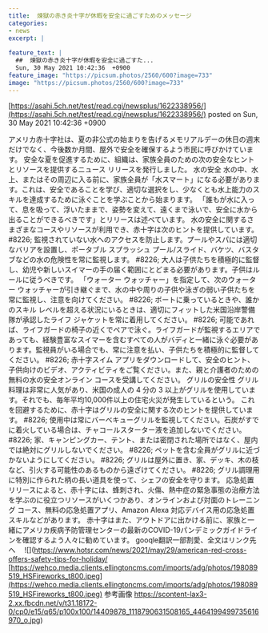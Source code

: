 ```yaml
---
title:  煉獄の赤き炎十字が休暇を安全に過ごすためのメッセージ  
categories:
- news
excerpt: |
  
feature_text: |
  ##  煉獄の赤き炎十字が休暇を安全に過ごすた...
  Sun, 30 May 2021 10:42:36  +0900
feature_image: "https://picsum.photos/2560/600?image=733"
image: "https://picsum.photos/2560/600?image=733"
---
```


[https://asahi.5ch.net/test/read.cgi/newsplus/1622338956/](https://asahi.5ch.net/test/read.cgi/newsplus/1622338956/)
posted on Sun, 30 May 2021 10:42:36  +0900

<!--more-->

アメリカ赤十字社は、夏の非公式の始まりを告げるメモリアルデーの休日の週末だけでなく、今後数か月間、屋外で安全を確保するよう市民に呼びかけています。 安全な夏を促進するために、組織は、家族全員のための次の安全なヒントとリソースを提供するニュース リリースを発行しました。 水の安全 水の中、水上、またはその周辺に入る前に、家族全員が「水スマート」になる必要があります。これは、安全であることを学び、適切な選択をし、少なくとも水上能力のスキルを達成するために泳ぐことを学ぶことから始まります。 「誰もが水に入って、息を吸って、浮いたままで、姿勢を変えて、遠くまで泳いで、安全に水から出ることができるべきです」とリリースは述べています。 水の安全に関するさまざまなコースやリソースが利用でき、赤十字は次のヒントを提供しています。 #8226; 監視されていない水へのアクセスを防止します。プールやスパには適切なバリアを設置し、ポータブル スプラッシュ プール/スライド、バケツ、バスタブなどの水の危険性を常に監視します。 #8226; 大人は子供たちを積極的に監督し、幼児や新しいスイマーの手の届く範囲にとどまる必要があります。子供はルールに従うべきです。 「ウォーター ウォッチャー」を指定して、次のウォーター ウォッチャーが引き継ぐまで、水の中や周りの子供や泳ぎの弱い子供たちを常に監視し、注意を向けてください。 #8226; ボートに乗っているときや、誰かのスキル レベルを超える状況にいるときは、適切にフィットした米国沿岸警備隊が承認したライフ ジャケットを常に着用してください。 #8226; 可能であれば、ライフガードの椅子の近くでペアで泳ぐ。ライフガードが監視するエリアであっても、経験豊富なスイマーを含むすべての人がバディと一緒に泳ぐ必要があります。監視員がいる場合でも、常に注意を払い、子供たちを積極的に監督してください。 #8226; 赤十字スイム アプリをダウンロードして、安全のヒント、子供向けのビデオ、アクティビティをご覧ください。また、親と介護者のための無料の水の安全オンライン コースを受講してください。 グリルの安全性 グリル料理は非常に人気があり、米国の成人の 4 分の 3 以上がグリルを使用しています。それでも、毎年平均10,000件以上の住宅火災が発生しているという。 これを回避するために、赤十字はグリルの安全に関する次のヒントを提供しています。 #8226; 使用中は常にバーベキューグリルを監視してください。石炭がすでに着火している場合は、チャコールスターター液を追加しないでください。 #8226; 家、キャンピングカー、テント、または密閉された場所ではなく、屋内では絶対にグリルしないでください。 #8226; ペットを含む全員がグリルに近づかないようにしてください。 #8226; グリルは屋外に置き、家、デッキ、木の枝など、引火する可能性のあるものから遠ざけてください。 #8226; グリル調理用に特別に作られた柄の長い道具を使って、シェフの安全を守ります。 応急処置 リリースによると、赤十字には、蜂刺され、火傷、熱中症の緊急事態の治療方法を学ぶのに役立つリソースがいくつかあり、オンラインおよび対面のトレーニング コース、無料の応急処置アプリ、Amazon Alexa 対応デバイス用の応急処置スキルなどがあります。 赤十字はまた、アウトドアに出かける前に、家族と一緒にアメリカ疾病予防管理センターの最新のCOVID-19パンデミックガイドラインを確認するよう人々に勧めています。 gooqle翻訳一部割愛、全文はリンク先へ　 ![](https://www.hotsr.com/news/2021/may/29/american-red-cross-offers-safety-tips-for-holiday/ [https://wehco.media.clients.ellingtoncms.com/imports/adg/photos/198089519_HSFireworks_t800.jpeg](https://wehco.media.clients.ellingtoncms.com/imports/adg/photos/198089519_HSFireworks_t800.jpeg) 参考画像 https://scontent-lax3-2.xx.fbcdn.net/v/t31.18172-0/cp0/e15/q65/p100x100/14409878_1118790631508165_4464199499735616970_o.jpg)
